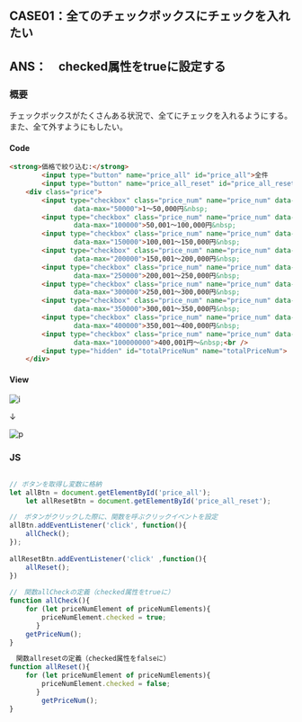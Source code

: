 ## CASE01：全てのチェックボックスにチェックを入れたい

## ANS：　checked属性をtrueに設定する

### 概要
チェックボックスがたくさんある状況で、全てにチェックを入れるようにする。また、全て外すようにもしたい。

#### Code

```HTML
<strong>価格で絞り込む:</strong>
		<input type="button" name="price_all" id="price_all">全件
		<input type="button" name="price_all_reset" id="price_all_reset">リセット
	<div class="price">
		<input type="checkbox" class="price_num" name="price_num" data-min="1"
				data-max="50000">1〜50,000円&nbsp;
		<input type="checkbox" class="price_num" name="price_num" data-min="50001"
				data-max="100000">50,001〜100,000円&nbsp;
		<input type="checkbox" class="price_num" name="price_num" data-min="100001"
				data-max="150000">100,001〜150,000円&nbsp;
		<input type="checkbox" class="price_num" name="price_num" data-min="150001"
				data-max="200000">150,001〜200,000円&nbsp;
		<input type="checkbox" class="price_num" name="price_num" data-min="200001"
				data-max="250000">200,001〜250,000円&nbsp;
		<input type="checkbox" class="price_num" name="price_num" data-min="250001"
				data-max="300000">250,001〜300,000円&nbsp;
		<input type="checkbox" class="price_num" name="price_num" data-min="300001"
				data-max="350000">300,001〜350,000円&nbsp;
		<input type="checkbox" class="price_num" name="price_num" data-min="350001"
				data-max="400000">350,001〜400,000円&nbsp;
		<input type="checkbox" class="price_num" name="price_num" data-min="400001"
				data-max="100000000">400,001円〜&nbsp;<br />
		<input type="hidden" id="totalPriceNum" name="totalPriceNum">
	</div>
```

#### View

![i](https://user-images.githubusercontent.com/105257856/177462981-af954c8e-6b39-4655-b8bb-8e701a8d4e98.png)

↓

![p](https://user-images.githubusercontent.com/105257856/177462988-027c7b13-e79a-44b6-9239-602ef2bed7a8.png)


### JS

```JavaScript

// ボタンを取得し変数に格納
let allBtn = document.getElementById('price_all');
	let allResetBtn = document.getElementById('price_all_reset');　

//　ボタンがクリックした際に、関数を呼ぶクリックイベントを設定 	
allBtn.addEventListener('click', function(){
	allCheck();
});
  
allResetBtn.addEventListener('click' ,function(){
	allReset();
})
	
//　関数allCheckの定義（checked属性をtrueに）
function allCheck(){
	for (let priceNumElement of priceNumElements){
		priceNumElement.checked = true;　
　　　　}
	getPriceNum();
}

　関数allresetの定義（checked属性をfalseに）
function allReset(){
	for (let priceNumElement of priceNumElements){
		priceNumElement.checked = false;
　　　　}
		getPriceNum();
}

```
